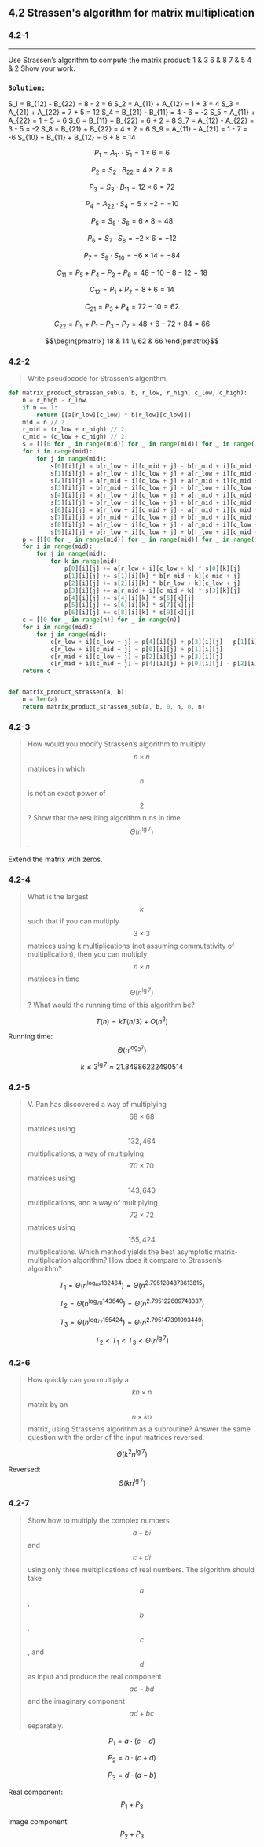 ## 4.2 Strassen's algorithm for matrix multiplication

### 4.2-1
***
Use Strassen’s algorithm to compute the matrix product:
        1 & 3       6 & 8
        7 & 5       4 & 2 
Show your work.

### `Solution:`
S_1 = B_{12} - B_{22} = 8 - 2 = 6
S_2 = A_{11} + A_{12} = 1 + 3 = 4
S_3 = A_{21} + A_{22} = 7 + 5 = 12
S_4 = B_{21} - B_{11} = 4 - 6 = -2
S_5 = A_{11} + A_{22} = 1 + 5 = 6
S_6 = B_{11} + B_{22} = 6 + 2 = 8
S_7 = A_{12} - A_{22} = 3 - 5 = -2
S_8 = B_{21} + B_{22} = 4 + 2 = 6
S_9 = A_{11} - A_{21} = 1 - 7 = -6
S_{10} = B_{11} + B_{12} = 6 + 8 = 14

$$P_1 = A_{11} \cdot S_1 = 1 \times 6 = 6$$

$$P_2 = S_{2} \cdot B_{22} = 4 \times 2 = 8$$

$$P_3 = S_{3} \cdot B_{11} = 12 \times 6 = 72$$

$$P_4 = A_{22} \cdot S_4 = 5 \times -2 = -10$$

$$P_5 = S_{5} \cdot S_6 = 6 \times 8 = 48$$

$$P_6 = S_{7} \cdot S_8 = -2 \times 6 = -12$$

$$P_7 = S_{9} \cdot S_{10} = -6 \times 14 = -84$$

$$C_{11} = P_5 + P_4 - P_2 + P_6 = 48 - 10 - 8 - 12 = 18$$

$$C_{12} = P_1 + P_2 = 8 + 6 = 14$$

$$C_{21} = P_3 + P_4 = 72 - 10 = 62$$

$$C_{22} = P_5 + P_1 - P_3 - P_7 = 48 + 6 - 72 + 84 = 66$$

$$\begin{pmatrix} 18 & 14 \\ 62 & 66 \end{pmatrix}$$

### 4.2-2

> Write pseudocode for Strassen’s algorithm.

```python
def matrix_product_strassen_sub(a, b, r_low, r_high, c_low, c_high):
    n = r_high - r_low
    if n == 1:
        return [[a[r_low][c_low] * b[r_low][c_low]]]
    mid = n // 2
    r_mid = (r_low + r_high) // 2
    c_mid = (c_low + c_high) // 2
    s = [[[0 for _ in range(mid)] for _ in range(mid)] for _ in range(10)]
    for i in range(mid):
        for j in range(mid):
            s[0][i][j] = b[r_low + i][c_mid + j] - b[r_mid + i][c_mid + j]
            s[1][i][j] = a[r_low + i][c_low + j] + a[r_low + i][c_mid + j]
            s[2][i][j] = a[r_mid + i][c_low + j] + a[r_mid + i][c_mid + j]
            s[3][i][j] = b[r_mid + i][c_low + j] - b[r_low + i][c_low + j]
            s[4][i][j] = a[r_low + i][c_low + j] + a[r_mid + i][c_mid + j]
            s[5][i][j] = b[r_low + i][c_low + j] + b[r_mid + i][c_mid + j]
            s[6][i][j] = a[r_low + i][c_mid + j] - a[r_mid + i][c_mid + j]
            s[7][i][j] = b[r_mid + i][c_low + j] + b[r_mid + i][c_mid + j]
            s[8][i][j] = a[r_low + i][c_low + j] - a[r_mid + i][c_low + j]
            s[9][i][j] = b[r_low + i][c_low + j] + b[r_low + i][c_mid + j]
    p = [[[0 for _ in range(mid)] for _ in range(mid)] for _ in range(7)]
    for i in range(mid):
        for j in range(mid):
            for k in range(mid):
                p[0][i][j] += a[r_low + i][c_low + k] * s[0][k][j]
                p[1][i][j] += s[1][i][k] * b[r_mid + k][c_mid + j]
                p[2][i][j] += s[2][i][k] * b[r_low + k][c_low + j]
                p[3][i][j] += a[r_mid + i][c_mid + k] * s[3][k][j]
                p[4][i][j] += s[4][i][k] * s[5][k][j]
                p[5][i][j] += s[6][i][k] * s[7][k][j]
                p[6][i][j] += s[8][i][k] * s[9][k][j]
    c = [[0 for _ in range(n)] for _ in range(n)]
    for i in range(mid):
        for j in range(mid):
            c[r_low + i][c_low + j] = p[4][i][j] + p[3][i][j] - p[1][i][j] + p[5][i][j]
            c[r_low + i][c_mid + j] = p[0][i][j] + p[1][i][j]
            c[r_mid + i][c_low + j] = p[2][i][j] + p[3][i][j]
            c[r_mid + i][c_mid + j] = p[4][i][j] + p[0][i][j] - p[2][i][j] - p[6][i][j]
    return c


def matrix_product_strassen(a, b):
    n = len(a)
    return matrix_product_strassen_sub(a, b, 0, n, 0, n)
```

### 4.2-3

> How would you modify Strassen’s algorithm to multiply $$n \times n$$ matrices in which $$n$$ is not an exact power of $$2$$? Show that the resulting algorithm runs in time $$\Theta(n^{\lg 7})$$.

Extend the matrix with zeros.

### 4.2-4

> What is the largest $$k$$ such that if you can multiply $$3 \times 3$$ matrices using k multiplications (not assuming commutativity of multiplication), then you can multiply $$n \times n$$ matrices in time $$\Theta(n^{\lg 7})$$? What would the running time of this algorithm be?

$$T(n) = kT(n/3) + O(n^2)$$

Running time: $$\Theta(n^{\log_3 7})$$

$$k \le 3^{\lg 7} \approx 21.84986222490514$$

### 4.2-5

> V. Pan has discovered a way of multiplying $$68 \times 68$$ matrices using $$132,464$$ multiplications, a way of multiplying $$70 \times 70$$ matrices using $$143,640$$ multiplications, and a way of multiplying $$72 \times 72$$ matrices using $$155,424$$ multiplications. Which method yields the best asymptotic  matrix-multiplication algorithm? How does it compare to Strassen’s algorithm?

$$T_1 = \Theta(n^{\log_{68}132464}) = \Theta(n^{2.7951284873613815})$$

$$T_2 = \Theta(n^{\log_{70}143640}) = \Theta(n^{2.795122689748337})$$

$$T_3 = \Theta(n^{\log_{72}155424}) = \Theta(n^{2.795147391093449})$$

$$T_2 < T_1 < T_3 < \Theta(n^{\lg 7})$$


### 4.2-6

> How quickly can you multiply a $$kn \times n$$ matrix by an $$n \times kn$$ matrix, using Strassen’s algorithm as a subroutine? Answer the same question with the order of the input matrices reversed.

$$\Theta(k^2n^{\lg 7})$$

Reversed: $$\Theta(kn^{\lg 7})$$


### 4.2-7

> Show how to multiply the complex numbers $$a + bi$$ and $$c + di$$ using only three multiplications of real numbers. The algorithm should take $$a$$, $$b$$, $$c$$, and $$d$$ as input and produce the real component $$ac - bd$$ and the imaginary component $$ad + bc$$ separately.

$$P_1 = a \cdot (c - d)$$

$$P_2 = b \cdot (c + d)$$

$$P_3 = d \cdot (a - b)$$

Real component: $$P_1 + P_3$$

Image component: $$P_2 + P_3$$

